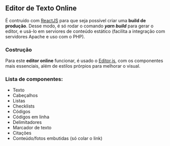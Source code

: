 ## Editor de Texto Online

É contruído com [ReactJS](https://reactjs.org/) para que seja possível criar uma **build de produção**.
Desse modo, é só rodar o comando ***yarn build*** para gerar o editor, e usá-lo em serviores de conteúdo estático (facilita a integração com servidores Apache e uso com o PHP).

### Costrução

Para este **editor online** funcionar, é usado o [Editor.js](https://editorjs.io/), com os componentes mais essenciais, além de estilos prórpios para melhorar o visual.

### Lista de componentes:
* Texto
* Cabeçalhos
* Listas
* Checklists
* Códigos
* Códigos em linha
* Delimitadores
* Marcador de texto
* Citações
* Conteúdo/fotos embutidas (só colar o link)